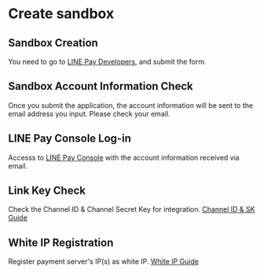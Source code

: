 # Create sandbox

## Sandbox Creation

You need to go to [LINE Pay Developers](https://pay.line.me/jp/developers/techsupport/sandbox/creation?locale=en_US), and submit the form.

## Sandbox Account Information Check

Once you submit the application, the account information will be sent to the email address you input. 
Please check your email.

## LINE Pay Console Log-in

Accesss to [LINE Pay Console](https://pay.line.me/login) with the account information received via email.

##  Link Key Check

Check the Channel ID & Channel Secret Key for integration. 
[Channel ID & SK Guide](https://pay.line.me/jp/developers/techsupport/sandbox/channel?locale=en_US)

## White IP Registration
Register payment server's IP(s) as white IP.
[White IP Guide](https://pay.line.me/jp/developers/techsupport/sandbox/whiteip?locale=en_US)
